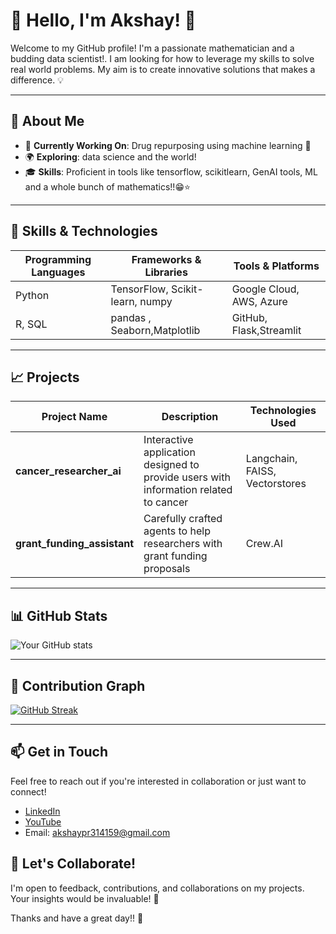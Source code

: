 # 🌈 Hello, I'm Akshay! 👋
Welcome to my GitHub profile! I'm a passionate mathematician and a budding data scientist!. I am looking for how to leverage my skills to solve real world problems. My aim is to create innovative solutions that makes a difference. 💡

---

## 🌱 About Me
- 🔭 **Currently Working On**: Drug repurposing using machine learning 📜
- 🌍 **Exploring**: data science and the world!
- 🎓 **Skills**: Proficient in tools like tensorflow, scikitlearn, GenAI tools, ML and a whole bunch of mathematics!!😁⭐

---

## 🔧 Skills & Technologies

| **Programming Languages** | **Frameworks & Libraries**     | **Tools & Platforms**   |
|---------------------------|--------------------------------|-------------------------|
| Python                    | TensorFlow, Scikit-learn, numpy| Google Cloud, AWS, Azure|
| R, SQL                    | pandas , Seaborn,Matplotlib    | GitHub, Flask,Streamlit |


---

## 📈 Projects

| **Project Name**           | **Description**                                                                     | **Technologies Used**         |
|----------------------------|-------------------------------------------------------------------------------------|-------------------------------|
| **cancer_researcher_ai**   | Interactive application designed to provide users with information related to cancer| Langchain, FAISS, Vectorstores|
| **grant_funding_assistant**| Carefully crafted agents to help researchers with grant funding proposals           | Crew.AI                       |


---

## 📊 GitHub Stats

![Your GitHub stats](https://github-readme-stats.vercel.app/api?username=dorcatz123&show_icons=true&theme=radical)

---

## 📆 Contribution Graph

[![GitHub Streak](https://github-readme-streak-stats.herokuapp.com/?user=dorcatz123&theme=radical)](https://git.io/streak-stats)

---

## 📫 Get in Touch
Feel free to reach out if you're interested in collaboration or just want to connect!

- [LinkedIn](https://www.linkedin.com/in/akshay-p-r-196181246/)
- [YouTube](https://www.youtube.com/@yellowmathboard)
- Email: akshaypr314159@gmail.com

## 🚀 Let's Collaborate!
I'm open to feedback, contributions, and collaborations on my projects. Your insights would be invaluable! 💬

Thanks and have a great day!! 🌟

